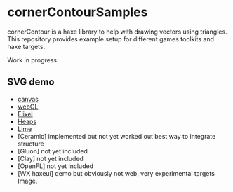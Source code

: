 # cornerContourSamples
cornerContour is a haxe library to help with drawing vectors using triangles. 
This repository provides example setup for different games toolkits and haxe targets.

Work in progress.

## SVG demo

- [canvas](https://nanjizal.github.io/cornerContourSamples/bin/hxCanvas/)
- [webGL](https://nanjizal.github.io/cornerContourSamples/bin/hxWebGL/)
- [Flixel](https://nanjizal.github.io/cornerContourSamples/bin/hxFlixel/html5/bin/)
- [Heaps](https://nanjizal.github.io/cornerContourSamples/bin/hxHeaps/)
- [Lime](https://nanjizal.github.io/cornerContourSamples/bin/hxLime/html5/bin/)
- [Ceramic] implemented but not yet worked out best way to integrate structure
- [Gluon] not yet included
- [Clay] not yet included
- [OpenFL] not yet included
- [WX haxeui] demo but obviously not web, very experimental targets Image.
